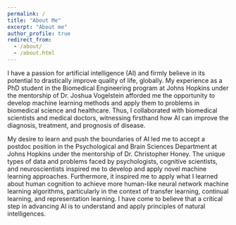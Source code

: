 ```yaml
---
permalink: /
title: "About Me"
excerpt: "About me"
author_profile: true
redirect_from:
  - /about/
  - /about.html
---
```


I have a passion for artificial intelligence (AI) and firmly believe in its potential to drastically improve quality of life, globally. My experience as a PhD student in the Biomedical Engineering program at Johns Hopkins under the mentorship of Dr. Joshua Vogelstein afforded me the opportunity to develop machine learning methods and apply them to problems in biomedical science and healthcare. Thus, I collaborated with biomedical scientists and medical doctors, witnessing firsthand how AI can improve the diagnosis, treatment, and prognosis of disease.

My desire to learn and push the boundaries of AI led me to accept a postdoc position in the Psychological and Brain Sciences Department at Johns Hopkins under the mentorship of Dr. Christopher Honey. The unique types of data and problems faced by psychologists, cognitive scientists, and neuroscientists inspired me to develop and apply novel machine learning approaches. Furthermore, it inspired me to apply what I learned about human cognition to achieve more human-like neural network machine learning algorithms, particularly in the context of transfer learning, continual learning, and representation learning. I have come to believe that a critical step in advancing AI is to understand and apply principles of natural intelligences.
